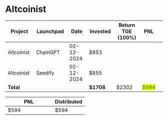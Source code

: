 # Altcoinist



<table data-full-width="true"><thead><tr><th width="152">Project</th><th width="138">Launchpad</th><th width="132">Date</th><th width="133">Invested</th><th width="176">Return TGE (100%)</th><th>PNL</th><th></th></tr></thead><tbody><tr><td>Altcoinist</td><td>ChainGPT</td><td>02-12-2024</td><td>$853</td><td></td><td></td><td></td></tr><tr><td>Altcoinist</td><td>Seedify</td><td>02-12-2024</td><td>$855</td><td></td><td></td><td></td></tr><tr><td><strong>Total</strong></td><td></td><td></td><td><strong>$1708</strong></td><td>$2302</td><td><mark style="color:green;">$594</mark></td><td></td></tr></tbody></table>

<table data-full-width="true"><thead><tr><th width="135">PNL</th><th>Distributed</th></tr></thead><tbody><tr><td>$594</td><td>$594</td></tr></tbody></table>
